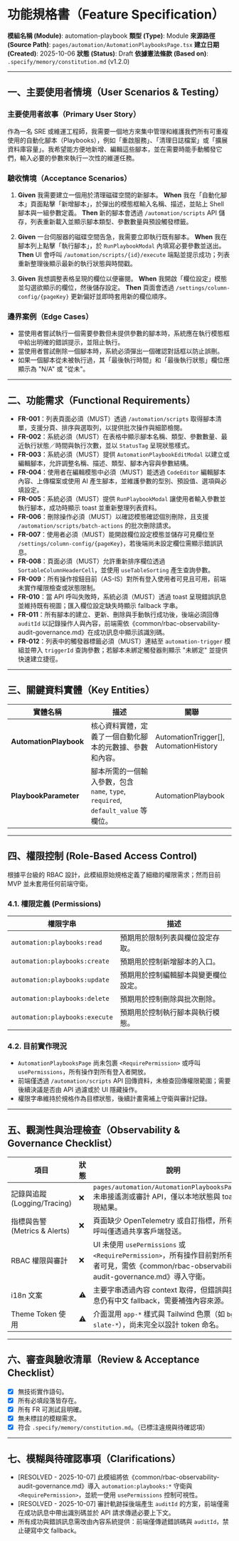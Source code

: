 # 功能規格書（Feature Specification）

**模組名稱 (Module)**: automation-playbook
**類型 (Type)**: Module
**來源路徑 (Source Path)**: `pages/automation/AutomationPlaybooksPage.tsx`
**建立日期 (Created)**: 2025-10-06
**狀態 (Status)**: Draft
**依據憲法條款 (Based on)**: `.specify/memory/constitution.md` (v1.2.0)

---

## 一、主要使用者情境（User Scenarios & Testing）

### 主要使用者故事（Primary User Story）
作為一名 SRE 或維運工程師，我需要一個地方來集中管理和維護我們所有可重複使用的自動化腳本（Playbooks），例如「重啟服務」、「清理日誌檔案」或「擴展資料庫容量」。我希望能方便地新增、編輯這些腳本，並在需要時能手動觸發它們，輸入必要的參數來執行一次性的維運任務。

### 驗收情境（Acceptance Scenarios）
1.  **Given** 我需要建立一個用於清理磁碟空間的新腳本。
    **When** 我在「自動化腳本」頁面點擊「新增腳本」，於彈出的模態框輸入名稱、描述，並貼上 Shell 腳本與一組參數定義。
    **Then** 新的腳本會透過 `/automation/scripts` API 儲存，列表重新載入並顯示腳本類型、參數數量與預設觸發標籤。

2.  **Given** 一台伺服器的磁碟空間告急，我需要立即執行既有腳本。
    **When** 我在腳本列上點擊「執行腳本」，於 `RunPlaybookModal` 內填寫必要參數並送出。
    **Then** UI 會呼叫 `/automation/scripts/{id}/execute` 端點並提示成功；列表重新整理後顯示最新的執行狀態與時間戳。

3.  **Given** 我想調整表格呈現的欄位以便審閱。
    **When** 我開啟「欄位設定」模態並勾選欲顯示的欄位，然後儲存設定。
    **Then** 頁面會透過 `/settings/column-config/{pageKey}` 更新偏好並即時套用新的欄位順序。

### 邊界案例（Edge Cases）
- 當使用者嘗試執行一個需要參數但未提供參數的腳本時，系統應在執行模態框中給出明確的錯誤提示，並阻止執行。
- 當使用者嘗試刪除一個腳本時，系統必須彈出一個確認對話框以防止誤刪。
- 如果一個腳本從未被執行過，其「最後執行時間」和「最後執行狀態」欄位應顯示為 "N/A" 或 "從未"。

---

## 二、功能需求（Functional Requirements）

- **FR-001**：列表頁面必須（MUST）透過 `/automation/scripts` 取得腳本清單，支援分頁、排序與選取列，以提供批次操作與細節檢閱。
- **FR-002**：系統必須（MUST）在表格中顯示腳本名稱、類型、參數數量、最近執行狀態／時間與執行次數，並以 `StatusTag` 呈現狀態樣式。
- **FR-003**：系統必須（MUST）提供 `AutomationPlaybookEditModal` 以建立或編輯腳本，允許調整名稱、描述、類型、腳本內容與參數結構。
- **FR-004**：使用者在編輯模態中必須（MUST）能透過 `CodeEditor` 編輯腳本內容、上傳檔案或使用 AI 產生腳本，並維護參數的型別、預設值、選項與必填設定。
- **FR-005**：系統必須（MUST）提供 `RunPlaybookModal` 讓使用者輸入參數並執行腳本，成功時顯示 toast 並重新整理列表資料。
- **FR-006**：刪除操作必須（MUST）以確認模態確認個別刪除，且支援 `/automation/scripts/batch-actions` 的批次刪除請求。
- **FR-007**：使用者必須（MUST）能開啟欄位設定模態並儲存可見欄位至 `/settings/column-config/{pageKey}`，若後端尚未設定欄位需顯示錯誤訊息。
- **FR-008**：頁面必須（MUST）允許重新排序欄位透過 `SortableColumnHeaderCell`，並使用 `useTableSorting` 產生查詢參數。
- **FR-009**：所有操作按鈕目前（AS-IS）對所有登入使用者可見且可用，前端未實作權限檢查或狀態限制。
- **FR-010**：當 API 呼叫失敗時，系統必須（MUST）透過 toast 呈現錯誤訊息並維持既有視圖；匯入欄位設定缺失時顯示 fallback 字串。
- **FR-011**：所有腳本的建立、更新、刪除與手動執行成功後，後端必須回傳 `auditId` 以記錄操作人與內容，前端需依《common/rbac-observability-audit-governance.md》在成功訊息中顯示該識別碼。
- **FR-012**：列表中的觸發器標籤必須（MUST）連結至 `automation-trigger` 模組並帶入 `triggerId` 查詢參數；若腳本未綁定觸發器則顯示 "未綁定" 並提供快速建立捷徑。

---

## 三、關鍵資料實體（Key Entities）
| 實體名稱 | 描述 | 關聯 |
|-----------|------|------|
| **AutomationPlaybook** | 核心資料實體，定義了一個自動化腳本的元數據、參數和內容。 | AutomationTrigger[], AutomationHistory |
| **PlaybookParameter** | 腳本所需的一個輸入參數，包含 `name`, `type`, `required`, `default_value` 等欄位。 | AutomationPlaybook |

---

## 四、權限控制 (Role-Based Access Control)

根據平台級的 RBAC 設計，此模組原始規格定義了細緻的權限需求；然而目前 MVP 並未套用任何前端守衛。

### 4.1. 權限定義 (Permissions)
| 權限字串 | 描述 |
|---|---|
| `automation:playbooks:read` | 預期用於限制列表與欄位設定存取。 |
| `automation:playbooks:create` | 預期用於控制新增腳本的入口。 |
| `automation:playbooks:update` | 預期用於控制編輯腳本與變更欄位設定。 |
| `automation:playbooks:delete` | 預期用於控制刪除與批次刪除。 |
| `automation:playbooks:execute`| 預期用於控制執行腳本與執行模態。 |

### 4.2. 目前實作現況
- `AutomationPlaybooksPage` 尚未包裹 `<RequirePermission>` 或呼叫 `usePermissions`，所有操作對所有登入者開放。
- 前端僅透過 `/automation/scripts` API 回傳資料，未檢查回傳權限範圍；需要後續決議是否由 API 過濾或於 UI 隱藏操作。
- 權限字串維持於規格作為目標狀態，後續計畫需補上守衛與審計記錄。

---

## 五、觀測性與治理檢查（Observability & Governance Checklist）

| 項目 | 狀態 | 說明 |
|------|------|------|
| 記錄與追蹤 (Logging/Tracing) | ❌ | `pages/automation/AutomationPlaybooksPage.tsx` 未串接遙測或審計 API，僅以本地狀態與 toast 呈現結果。 |
| 指標與告警 (Metrics & Alerts) | ❌ | 頁面缺少 OpenTelemetry 或自訂指標，所有 API 呼叫僅透過共享客戶端發送。 |
| RBAC 權限與審計 | ❌ | UI 未使用 `usePermissions` 或 `<RequirePermission>`，所有操作目前對所有登入者可見，需依《common/rbac-observability-audit-governance.md》導入守衛。 |
| i18n 文案 | ⚠️ | 主要字串透過內容 context 取得，但錯誤與提示訊息仍有中文 fallback，需要補強內容來源。 |
| Theme Token 使用 | ⚠️ | 介面混用 `app-*` 樣式與 Tailwind 色票（如 `bg-slate-*`），尚未完全以設計 token 命名。 |

---

## 六、審查與驗收清單（Review & Acceptance Checklist）

- [x] 無技術實作語句。
- [x] 所有必填段落皆存在。
- [x] 所有 FR 可測試且明確。
- [x] 無未標註的模糊需求。
- [x] 符合 `.specify/memory/constitution.md`。（已標注違規與待確認項）

---

## 七、模糊與待確認事項（Clarifications）

- [RESOLVED - 2025-10-07] 此模組將依《common/rbac-observability-audit-governance.md》導入 `automation:playbooks:*` 守衛與 `<RequirePermission>`，並統一使用 `usePermissions` 控制可視性。
- [RESOLVED - 2025-10-07] 審計軌跡採後端產生 `auditId` 的方案，前端僅需在成功訊息中帶出識別碼並於 API 請求傳遞必要上下文。
- 所有成功與錯誤訊息需改由內容系統提供：前端僅傳遞錯誤碼與 `auditId`，禁止硬寫中文 fallback。